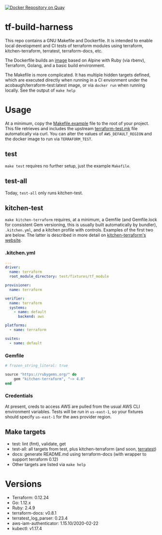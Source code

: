 [![Docker Repository on Quay](https://quay.io/repository/pennstate/tf-build-harness/status "Docker Repository on Quay")](https://quay.io/repository/pennstate/tf-build-harness)

# tf-build-harness

This repo contains a GNU Makefile and Dockerfile. It is intended to enable
local development and CI tests of terraform modules using terraform,
kitchen-terraform, terratest, terraform-docs, etc.

The Dockerfile builds an
[image](https://hub.docker.com/u/acobaugh/terraform-test) based on Alpine with
Ruby (via rbenv), Terraform, Golang, and a basic build environment.

The Makefile is more complicated. It has multiple hidden targets defined, which
are executed directly when running in a CI envionment under the
acobaugh/terraform-test:latest image, or via `docker run` when running locally.
See the output of `make help`

# Usage

At a minimum, copy the [Makefile.example](/Makefile.example) file to the root of
your project. This file retrieves and includes the upstream
[terraform-test.mk](/terraform-test.mk) file automatically via curl. You can
alter the values of `AWS_DEFAULT_REGION` and the docker image to run via
`TERRAFORM_TEST`.

## test

`make test` requires no further setup, just the example `Makefile`.

## test-all

Today, `test-all` only runs kitchen-test.

## kitchen-test

`make kitchen-terraform` requires, at a minimum, a Gemfile (and Gemfile.lock
for consistent Gem versioning, this is usually built automatically by bundler),
`.kitchen.yml`, and a kitchen profile with controls. Examples of the
first two are below. The latter is described in more detail on
[kitchen-terraform's website](https://github.com/newcontext-oss/kitchen-terraform).

### .kitchen.yml
```yml
---
driver:
  name: terraform
  root_module_directory: test/fixtures/tf_module

provisioner:
  name: terraform

verifier:
  name: terraform
  systems: 
    - name: default
      backend: aws

platforms:
  - name: terraform

suites:
  - name: default
```

### Gemfile
```Ruby
# frozen_string_literal: true

source "https://rubygems.org/" do
	gem "kitchen-terraform", "~> 4.0"
end
```

### Credentials

At present, creds to access AWS are pulled from the usual AWS CLI environment
variables. Tests will be run in `us-east-1`, so your fixtures should specify
`us-east-1` for the aws provider region.

## Make targets

* test: lint (fmt), validate, get
* test-all: all targets from test, plus kitchen-terraform (and soon, [terratest](https://github.com/gruntwork-io/terratest)) 
* docs: generate README.md using terraform-docs (with wrapper to support terraform 0.12)
* Other targets are listed via `make help`

# Versions

* Terraform: 0.12.24
* Go: 1.12.x
* Ruby: 2.4.9
* terraform-docs: v0.8.1
* terratest_log_parser: 0.23.4
* aws-iam-authenticator: 1.15.10/2020-02-22
* kubectl: v1.17.4

